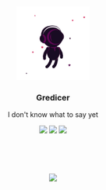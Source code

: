 
<p align="center"><img src="img/animation_200_kytt9y2h.gif" width="150"/>
<h3 align="center"><strong>Gredicer</strong></h3>
<p align="center">I don't know what to say yet</p>

<p align="center"> 
    <img src="https://visitor-badge.glitch.me/badge?page_id=gredicer.gredicer"/>
    <img src="https://img.shields.io/badge/language-kotlin-orange.svg"/>
    <img src="https://img.shields.io/badge/license-Apache-blue"/> 
</p>

<br/>
<br/>
<br/>
<p align="center"> 
<img src="https://github-readme-stats.vercel.app/api?username=Gredicer" /> 
 </p>
<!--  <p align="center"> 
 <img src="https://github-readme-stats.vercel.app/api/top-langs/?username=Gredicer" />
 </p> -->



